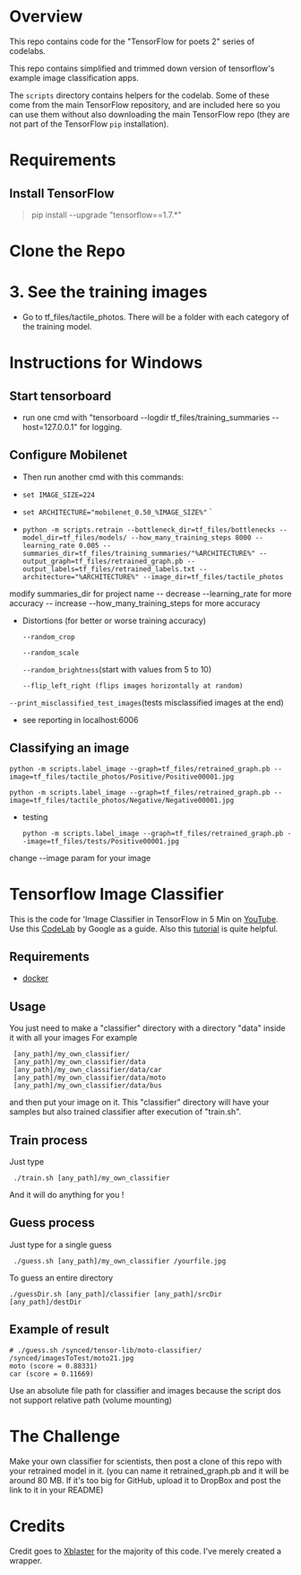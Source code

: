 # Overview

This repo contains code for the "TensorFlow for poets 2" series of codelabs.

This repo contains simplified and trimmed down version of tensorflow's example image classification apps.

The `scripts` directory contains helpers for the codelab. Some of these come from the main TensorFlow repository, and are included here so you can use them without also downloading the main TensorFlow repo (they are not part of the TensorFlow `pip` installation).

# Requirements

## Install TensorFlow

> pip install --upgrade "tensorflow==1.7.*"

# Clone the Repo


# 3. See the training images

- Go to tf_files/tactile_photos. There will be a folder with each category of the training model.

# Instructions for Windows

## Start tensorboard
- run one cmd with
"tensorboard --logdir tf_files/training_summaries --host=127.0.0.1"
 for logging.

## Configure Mobilenet

- Then run another cmd with this commands:

- `set IMAGE_SIZE=224`
- `set ARCHITECTURE="mobilenet_0.50_%IMAGE_SIZE%"`
`
- `python -m scripts.retrain --bottleneck_dir=tf_files/bottlenecks --model_dir=tf_files/models/ --how_many_training_steps 8000 --learning_rate 0.005 --summaries_dir=tf_files/training_summaries/"%ARCHITECTURE%" --output_graph=tf_files/retrained_graph.pb --output_labels=tf_files/retrained_labels.txt --architecture="%ARCHITECTURE%" --image_dir=tf_files/tactile_photos`

modify summaries_dir for project name
-- decrease --learning_rate for more accuracy
-- increase --how_many_training_steps for more accuracy

- Distortions (for better or worse training accuracy) 

    `--random_crop`

    `--random_scale`

    `--random_brightness`(start with values from 5 to 10)

    `--flip_left_right (flips images horizontally at random)`

`--print_misclassified_test_images`(tests misclassified images at the end)

- see reporting in localhost:6006

## Classifying an image

`python -m scripts.label_image --graph=tf_files/retrained_graph.pb --image=tf_files/tactile_photos/Positive/Positive00001.jpg`

`python -m scripts.label_image --graph=tf_files/retrained_graph.pb --image=tf_files/tactile_photos/Negative/Negative00001.jpg`

* testing 

    `python -m scripts.label_image --graph=tf_files/retrained_graph.pb --image=tf_files/tests/Positive00001.jpg`

change --image param for your image

# Tensorflow Image Classifier

This is the code for 'Image Classifier in TensorFlow in 5 Min on [YouTube](https://youtu.be/QfNvhPx5Px8). Use this [CodeLab](https://codelabs.developers.google.com/codelabs/tensorflow-for-poets/?utm_campaign=chrome_series_machinelearning_063016&utm_source=gdev&utm_medium=yt-desc#0) by Google as a guide. Also this [tutorial](https://www.tensorflow.org/versions/r0.9/how_tos/image_retraining/index.html) is quite helpful.

## Requirements

* [docker](https://www.docker.com/products/docker-toolbox)

## Usage 

You just need to make a "classifier" directory with a directory "data" inside it with all your images
For example
```
 [any_path]/my_own_classifier/
 [any_path]/my_own_classifier/data
 [any_path]/my_own_classifier/data/car
 [any_path]/my_own_classifier/data/moto
 [any_path]/my_own_classifier/data/bus
```
 and then put your image on it. 
 This "classifier" directory will have your samples but also trained classifier after execution of "train.sh". 

## Train process
 
Just type
```
 ./train.sh [any_path]/my_own_classifier
``` 
And it will do anything for you !

## Guess process

Just type for a single guess
```
 ./guess.sh [any_path]/my_own_classifier /yourfile.jpg
```

To guess an entire directory
```
./guessDir.sh [any_path]/classifier [any_path]/srcDir [any_path]/destDir
```

## Example of result
```
# ./guess.sh /synced/tensor-lib/moto-classifier/ /synced/imagesToTest/moto21.jpg
moto (score = 0.88331)
car (score = 0.11669)
```

Use an absolute file path for classifier and images because the script dos not support relative path (volume mounting)

# The Challenge

Make your own classifier for scientists, then post a clone of this repo with your retrained model in it. (you can name it retrained_graph.pb and it will be around 80 MB. If it's too big for GitHub, upload it to DropBox and post the link to it in your README)

# Credits

Credit goes to [Xblaster](https://github.com/xblaster) for the majority of this code. I've merely created a wrapper. 



